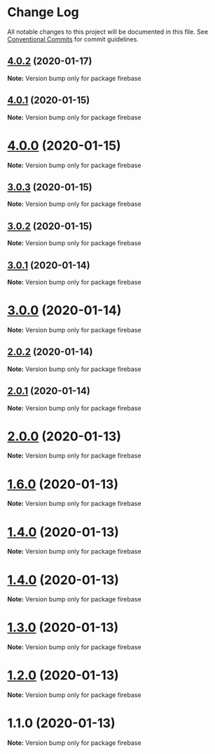 # Change Log

All notable changes to this project will be documented in this file.
See [Conventional Commits](https://conventionalcommits.org) for commit guidelines.

## [4.0.2](https://github.com/yurikrupnik/mussia3/compare/firebase@4.0.1...firebase@4.0.2) (2020-01-17)

**Note:** Version bump only for package firebase





## [4.0.1](https://github.com/yurikrupnik/mussia3/compare/firebase@4.0.0...firebase@4.0.1) (2020-01-15)

**Note:** Version bump only for package firebase





# [4.0.0](https://github.com/yurikrupnik/mussia3/compare/firebase@3.0.3...firebase@4.0.0) (2020-01-15)

**Note:** Version bump only for package firebase





## [3.0.3](https://github.com/yurikrupnik/mussia3/compare/firebase@3.0.2...firebase@3.0.3) (2020-01-15)

**Note:** Version bump only for package firebase





## [3.0.2](https://github.com/yurikrupnik/mussia3/compare/firebase@3.0.1...firebase@3.0.2) (2020-01-15)

**Note:** Version bump only for package firebase





## [3.0.1](https://github.com/yurikrupnik/mussia3/compare/firebase@3.0.0...firebase@3.0.1) (2020-01-14)

**Note:** Version bump only for package firebase





# [3.0.0](https://github.com/yurikrupnik/mussia3/compare/firebase@2.0.2...firebase@3.0.0) (2020-01-14)

**Note:** Version bump only for package firebase





## [2.0.2](https://github.com/yurikrupnik/mussia3/compare/firebase@2.0.1...firebase@2.0.2) (2020-01-14)

**Note:** Version bump only for package firebase





## [2.0.1](https://github.com/yurikrupnik/mussia3/compare/firebase@2.0.0...firebase@2.0.1) (2020-01-14)

**Note:** Version bump only for package firebase





# [2.0.0](https://github.com/yurikrupnik/mussia3/compare/firebase@1.6.0...firebase@2.0.0) (2020-01-13)

**Note:** Version bump only for package firebase





# [1.6.0](https://github.com/yurikrupnik/mussia3/compare/firebase@1.4.0...firebase@1.6.0) (2020-01-13)

**Note:** Version bump only for package firebase





# [1.4.0](https://github.com/yurikrupnik/mussia3/compare/firebase@1.4.0...firebase@1.4.0) (2020-01-13)

**Note:** Version bump only for package firebase





# [1.4.0](https://github.com/yurikrupnik/mussia3/compare/firebase@1.3.0...firebase@1.4.0) (2020-01-13)

**Note:** Version bump only for package firebase





# [1.3.0](https://github.com/yurikrupnik/mussia3/compare/firebase@1.2.0...firebase@1.3.0) (2020-01-13)

**Note:** Version bump only for package firebase





# [1.2.0](https://github.com/yurikrupnik/mussia3/compare/firebase@1.1.0...firebase@1.2.0) (2020-01-13)

**Note:** Version bump only for package firebase





# 1.1.0 (2020-01-13)

**Note:** Version bump only for package firebase
